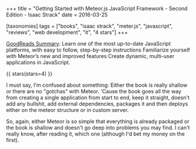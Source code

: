 +++
title = "Getting Started with Meteor.js JavaScript Framework - Second Edition - Isaac Strack"
date = 2016-03-25

[taxonomies]
tags = ["books", "isaac strack", "meter.js", "javascript", "reviews", 
"web development", "it", "4 stars"]
+++

[GoodReads Summary](https://www.goodreads.com/book/show/25903452-getting-started-with-meteor-js-javascript-framework---second-edition):
Learn one of the most up-to-date JavaScript platforms, with easy to follow,
step-by-step instructions Familiarize yourself with Meteor’s new and improved
features Create dynamic, multi-user applications in JavaScript.

<!-- more -->

{{ stars(stars=4) }}

I must say, I'm confused about something: Either the book is really shallow or
there are no "gotchas" with Meteor. 'Cause the book goes all the way from
creating a single application from start to end, keep it straight, doesn't add
any bullshit, add external dependencies, packages it and then deploys either
on the meteor structure or in custom server.

So, again, either Meteor is so simple that everything is already packaged or
the book is shallow and doesn't go deep into problems you may find. I can't
really know, after reading it, which one (although I'd bet my money on the
first).
